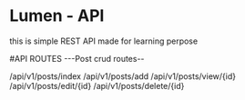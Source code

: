# Lumen - API
 this is simple REST API made for learning perpose 
 
 #API ROUTES
 ---Post crud routes--
 
 /api/v1/posts/index
 /api/v1/posts/add
 /api/v1/posts/view/{id}
 /api/v1/posts/edit/{id}
 /api/v1/posts/delete/{id}
  
